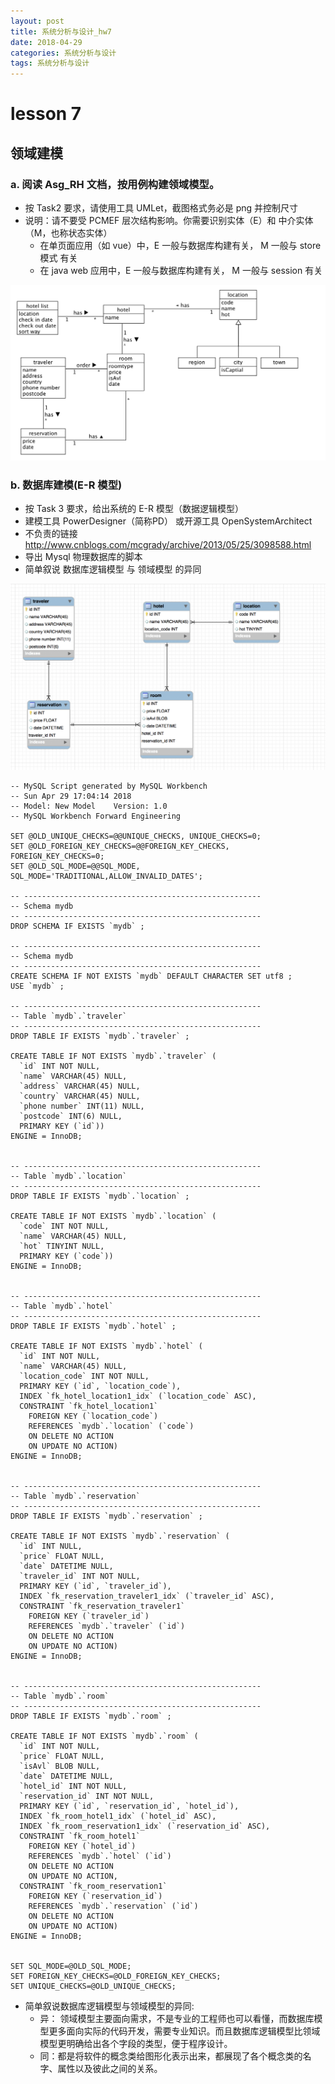 ```yaml
---
layout: post
title: 系统分析与设计_hw7
date: 2018-04-29
categories: 系统分析与设计
tags: 系统分析与设计
---
```


# lesson 7
## 领域建模
### a. 阅读 Asg_RH 文档，按用例构建领域模型。
* 按 Task2 要求，请使用工具 UMLet，截图格式务必是 png 并控制尺寸
* 说明：请不要受 PCMEF 层次结构影响。你需要识别实体（E）和 中介实体（M，也称状态实体）
	* 在单页面应用（如 vue）中，E 一般与数据库构建有关， M 一般与 store 模式 有关
	* 在 java web 应用中，E 一般与数据库构建有关， M 一般与 session 有关

![](/img/SAD-hw7-1.png)

### b. 数据库建模(E-R 模型)
- 按 Task 3 要求，给出系统的 E-R 模型（数据逻辑模型）
- 建模工具 PowerDesigner（简称PD） 或开源工具 OpenSystemArchitect
- 不负责的链接 http://www.cnblogs.com/mcgrady/archive/2013/05/25/3098588.html
- 导出 Mysql 物理数据库的脚本
- 简单叙说 数据库逻辑模型 与 领域模型 的异同

![](/img/SAD-hw7-2.png)

```
-- MySQL Script generated by MySQL Workbench
-- Sun Apr 29 17:04:14 2018
-- Model: New Model    Version: 1.0
-- MySQL Workbench Forward Engineering

SET @OLD_UNIQUE_CHECKS=@@UNIQUE_CHECKS, UNIQUE_CHECKS=0;
SET @OLD_FOREIGN_KEY_CHECKS=@@FOREIGN_KEY_CHECKS, FOREIGN_KEY_CHECKS=0;
SET @OLD_SQL_MODE=@@SQL_MODE, SQL_MODE='TRADITIONAL,ALLOW_INVALID_DATES';

-- -----------------------------------------------------
-- Schema mydb
-- -----------------------------------------------------
DROP SCHEMA IF EXISTS `mydb` ;

-- -----------------------------------------------------
-- Schema mydb
-- -----------------------------------------------------
CREATE SCHEMA IF NOT EXISTS `mydb` DEFAULT CHARACTER SET utf8 ;
USE `mydb` ;

-- -----------------------------------------------------
-- Table `mydb`.`traveler`
-- -----------------------------------------------------
DROP TABLE IF EXISTS `mydb`.`traveler` ;

CREATE TABLE IF NOT EXISTS `mydb`.`traveler` (
  `id` INT NOT NULL,
  `name` VARCHAR(45) NULL,
  `address` VARCHAR(45) NULL,
  `country` VARCHAR(45) NULL,
  `phone number` INT(11) NULL,
  `postcode` INT(6) NULL,
  PRIMARY KEY (`id`))
ENGINE = InnoDB;


-- -----------------------------------------------------
-- Table `mydb`.`location`
-- -----------------------------------------------------
DROP TABLE IF EXISTS `mydb`.`location` ;

CREATE TABLE IF NOT EXISTS `mydb`.`location` (
  `code` INT NOT NULL,
  `name` VARCHAR(45) NULL,
  `hot` TINYINT NULL,
  PRIMARY KEY (`code`))
ENGINE = InnoDB;


-- -----------------------------------------------------
-- Table `mydb`.`hotel`
-- -----------------------------------------------------
DROP TABLE IF EXISTS `mydb`.`hotel` ;

CREATE TABLE IF NOT EXISTS `mydb`.`hotel` (
  `id` INT NOT NULL,
  `name` VARCHAR(45) NULL,
  `location_code` INT NOT NULL,
  PRIMARY KEY (`id`, `location_code`),
  INDEX `fk_hotel_location1_idx` (`location_code` ASC),
  CONSTRAINT `fk_hotel_location1`
    FOREIGN KEY (`location_code`)
    REFERENCES `mydb`.`location` (`code`)
    ON DELETE NO ACTION
    ON UPDATE NO ACTION)
ENGINE = InnoDB;


-- -----------------------------------------------------
-- Table `mydb`.`reservation`
-- -----------------------------------------------------
DROP TABLE IF EXISTS `mydb`.`reservation` ;

CREATE TABLE IF NOT EXISTS `mydb`.`reservation` (
  `id` INT NULL,
  `price` FLOAT NULL,
  `date` DATETIME NULL,
  `traveler_id` INT NOT NULL,
  PRIMARY KEY (`id`, `traveler_id`),
  INDEX `fk_reservation_traveler1_idx` (`traveler_id` ASC),
  CONSTRAINT `fk_reservation_traveler1`
    FOREIGN KEY (`traveler_id`)
    REFERENCES `mydb`.`traveler` (`id`)
    ON DELETE NO ACTION
    ON UPDATE NO ACTION)
ENGINE = InnoDB;


-- -----------------------------------------------------
-- Table `mydb`.`room`
-- -----------------------------------------------------
DROP TABLE IF EXISTS `mydb`.`room` ;

CREATE TABLE IF NOT EXISTS `mydb`.`room` (
  `id` INT NOT NULL,
  `price` FLOAT NULL,
  `isAvl` BLOB NULL,
  `date` DATETIME NULL,
  `hotel_id` INT NOT NULL,
  `reservation_id` INT NOT NULL,
  PRIMARY KEY (`id`, `reservation_id`, `hotel_id`),
  INDEX `fk_room_hotel1_idx` (`hotel_id` ASC),
  INDEX `fk_room_reservation1_idx` (`reservation_id` ASC),
  CONSTRAINT `fk_room_hotel1`
    FOREIGN KEY (`hotel_id`)
    REFERENCES `mydb`.`hotel` (`id`)
    ON DELETE NO ACTION
    ON UPDATE NO ACTION,
  CONSTRAINT `fk_room_reservation1`
    FOREIGN KEY (`reservation_id`)
    REFERENCES `mydb`.`reservation` (`id`)
    ON DELETE NO ACTION
    ON UPDATE NO ACTION)
ENGINE = InnoDB;


SET SQL_MODE=@OLD_SQL_MODE;
SET FOREIGN_KEY_CHECKS=@OLD_FOREIGN_KEY_CHECKS;
SET UNIQUE_CHECKS=@OLD_UNIQUE_CHECKS;
```

* 简单叙说数据库逻辑模型与领域模型的异同: 
  - 异： 领域模型主要面向需求，不是专业的工程师也可以看懂，而数据库模型更多面向实际的代码开发，需要专业知识。而且数据库逻辑模型比领域模型更明确给出各个字段的类型，便于程序设计。 
  - 同：都是将软件的概念类给图形化表示出来，都展现了各个概念类的名字、属性以及彼此之间的关系。

